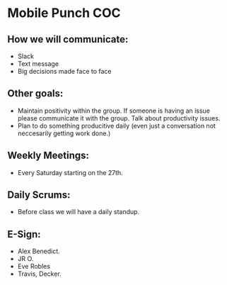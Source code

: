 # Mobile Punch COC

## How we will communicate:
* Slack 
* Text message
* Big decisions made face to face

## Other goals:
* Maintain positivity within the group. If someone is having an issue please communicate it with the group. Talk about productivity issues. 
* Plan to do something producitive daily (even just a conversation not neccesarily getting work done.) 

## Weekly Meetings:
* Every Saturday starting on the 27th.

## Daily Scrums:
* Before class we will have a daily standup.


## E-Sign:
* Alex Benedict.
* JR O.
* Eve Robles
* Travis, Decker.
